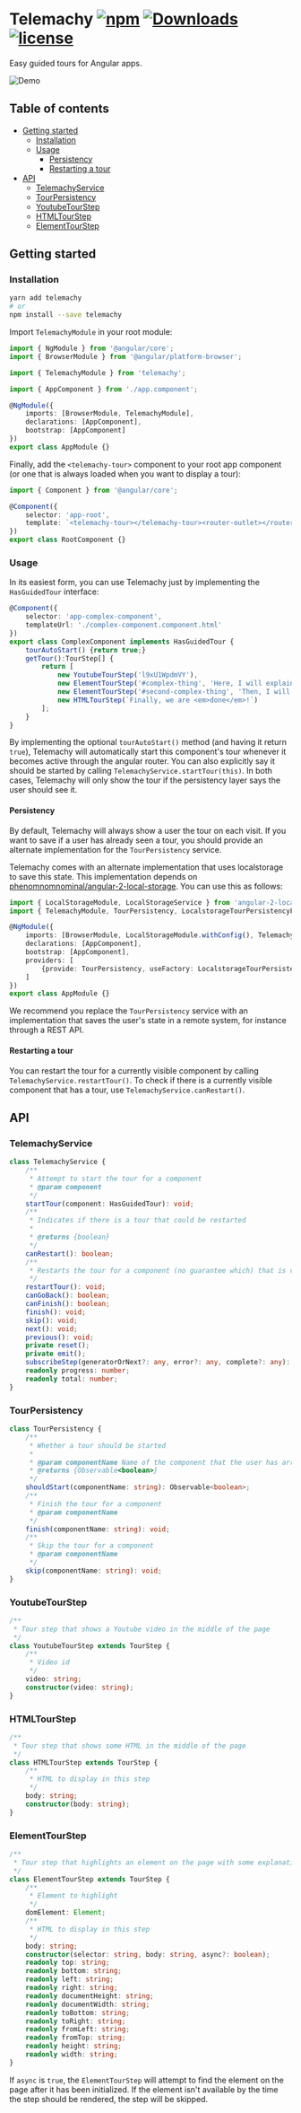 # Telemachy [![npm](https://img.shields.io/npm/v/telemachy.svg?style=flat-square)](https://www.npmjs.com/package/telemachy) [![Downloads](http://img.shields.io/npm/dt/telemachy.svg?style=flat-square)](https://npmjs.org/package/telemachy) [![license](https://img.shields.io/npm/l/telemachy.svg?style=flat-square)](https://www.npmjs.com/package/telemachy) 

Easy guided tours for Angular apps.

![Demo](demo.gif)

## Table of contents

 * [Getting started](#getting-started)
    + [Installation](#installation)
    + [Usage](#usage)
      - [Persistency](#persistency)
      - [Restarting a tour](#restarting-a-tour)
  * [API](#api)
    + [TelemachyService](#telemachyservice)
    + [TourPersistency](#tourpersistency)
    + [YoutubeTourStep](#youtubetourstep)
    + [HTMLTourStep](#htmltourstep)
    + [ElementTourStep](#elementtourstep)

## Getting started

### Installation

```sh
yarn add telemachy
# or
npm install --save telemachy
```

Import `TelemachyModule` in your root module:

```typescript
import { NgModule } from '@angular/core';
import { BrowserModule } from '@angular/platform-browser';

import { TelemachyModule } from 'telemachy';

import { AppComponent } from './app.component';

@NgModule({
	imports: [BrowserModule, TelemachyModule],
	declarations: [AppComponent],
	bootstrap: [AppComponent]
})
export class AppModule {}
```

Finally, add the `<telemachy-tour>` component to your root app component (or one that is always loaded when you want to display a tour):

```typescript
import { Component } from '@angular/core';

@Component({
	selector: 'app-root',
	template: `<telemachy-tour></telemachy-tour><router-outlet></router-outlet>`
})
export class RootComponent {}
```

### Usage

In its easiest form, you can use Telemachy just by implementing the `HasGuidedTour` interface:

```typescript
@Component({
	selector: 'app-complex-component',
	templateUrl: './complex-component.component.html'
})
export class ComplexComponent implements HasGuidedTour {
	tourAutoStart() {return true;}
	getTour():TourStep[] {
		return [
			new YoutubeTourStep('l9xU1WpdmVY'),
			new ElementTourStep('#complex-thing', 'Here, I will explain this.'),
			new ElementTourStep('#second-complex-thing', 'Then, I will explain this.'),
			new HTMLTourStep(`Finally, we are <em>done</em>!`)
		];
	}
}
```

By implementing the optional `tourAutoStart()` method (and having it return `true`), Telemachy will automatically start this component's tour whenever it becomes active through the angular router.
You can also explicitly say it should be started by calling `TelemachyService.startTour(this)`.
In both cases, Telemachy will only show the tour if the persistency layer says the user should see it.

#### Persistency

By default, Telemachy will always show a user the tour on each visit.
If you want to save if a user has already seen a tour, you should provide an alternate implementation for the `TourPersistency` service.

Telemachy comes with an alternate implementation that uses localstorage to save this state.
This implementation depends on [phenomnomnominal/angular-2-local-storage](https://github.com/phenomnomnominal/angular-2-local-storage).
You can use this as follows:

```typescript
import { LocalStorageModule, LocalStorageService } from 'angular-2-local-storage';
import { TelemachyModule, TourPersistency, LocalstorageTourPersistencyFactory } from 'telemachy';

@NgModule({
	imports: [BrowserModule, LocalStorageModule.withConfig(), TelemachyModule],
	declarations: [AppComponent],
	bootstrap: [AppComponent],
	providers: [
		{provide: TourPersistency, useFactory: LocalstorageTourPersistencyFactory, deps: [LocalStorageService]}
	]
})
export class AppModule {}
```

We recommend you replace the `TourPersistency` service with an implementation that saves the user's state in a remote system, for instance through a REST API.

#### Restarting a tour

You can restart the tour for a currently visible component by calling `TelemachyService.restartTour()`.
To check if there is a currently visible component that has a tour, use `TelemachyService.canRestart()`.

## API

### TelemachyService

```typescript
class TelemachyService {
    /**
     * Attempt to start the tour for a component
     * @param component
     */
    startTour(component: HasGuidedTour): void;
    /**
     * Indicates if there is a tour that could be restarted
     *
     * @returns {boolean}
     */
    canRestart(): boolean;
    /**
     * Restarts the tour for a component (no guarantee which) that is visible right now
     */
    restartTour(): void;
    canGoBack(): boolean;
    canFinish(): boolean;
    finish(): void;
    skip(): void;
    next(): void;
    previous(): void;
    private reset();
    private emit();
    subscribeStep(generatorOrNext?: any, error?: any, complete?: any): Subscription;
    readonly progress: number;
    readonly total: number;
}
```

### TourPersistency

```typescript
class TourPersistency {
    /**
     * Whether a tour should be started
     *
     * @param componentName Name of the component that the user has arrived at
     * @returns {Observable<boolean>}
     */
    shouldStart(componentName: string): Observable<boolean>;
    /**
     * Finish the tour for a component
     * @param componentName
     */
    finish(componentName: string): void;
    /**
     * Skip the tour for a component
     * @param componentName
     */
    skip(componentName: string): void;
}
```

### YoutubeTourStep

```typescript
/**
 * Tour step that shows a Youtube video in the middle of the page
 */
class YoutubeTourStep extends TourStep {
    /**
     * Video id
     */
    video: string;
    constructor(video: string);
}
```

### HTMLTourStep

```typescript
/**
 * Tour step that shows some HTML in the middle of the page
 */
class HTMLTourStep extends TourStep {
    /**
     * HTML to display in this step
     */
    body: string;
    constructor(body: string);
}

```

### ElementTourStep

```typescript
/**
 * Tour step that highlights an element on the page with some explanation
 */
class ElementTourStep extends TourStep {
    /**
     * Element to highlight
     */
    domElement: Element;
    /**
     * HTML to display in this step
     */
    body: string;
    constructor(selector: string, body: string, async?: boolean);
    readonly top: string;
    readonly bottom: string;
    readonly left: string;
    readonly right: string;
    readonly documentHeight: string;
    readonly documentWidth: string;
    readonly toBottom: string;
    readonly toRight: string;
    readonly fromLeft: string;
    readonly fromTop: string;
    readonly height: string;
    readonly width: string;
}
```

If `async` is `true`, the `ElementTourStep` will attempt to find the element on the page after it has been initialized.
If the element isn't available by the time the step should be rendered, the step will be skipped. 
